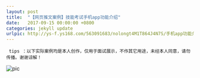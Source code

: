 ```yaml
---
layout: post
title:  "【网页推文案例】技能考试手机app功能介绍"
date:   2017-09-15 00:00:00 +0800
categories: jekyll update
urlpic: http://ys-f.ys168.com/563091683/nolongt4M1T864J4N7S/手机app功能介绍%20-%20网页封面图.jpg
---
```



` tips ：以下实际案例均是本人创作，仅用于面试展示，不作其它用途，未经本人同意，请勿传播。谢谢谅解！`

![pic](http://ys-f.ys168.com/563091633/lmnnljt4M1T864IJKP2T/手机app功能介绍.jpg)
